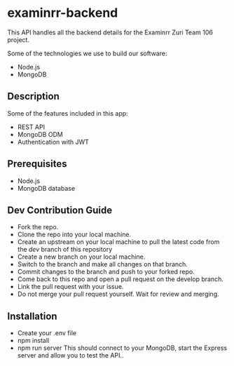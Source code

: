 # examinrr-backend
This API handles all the backend details for the Examinrr Zuri Team 106 project.


Some of the technologies we use to build our software:
- Node.js
- MongoDB

## Description
Some of the features included in this app:

- REST API
- MongoDB ODM
- Authentication with JWT 

## Prerequisites
- Node.js
- MongoDB database

## Dev Contribution Guide
- Fork the repo.
- Clone the repo into your local machine.
- Create an upstream on your local machine to pull the latest code from the *dev* branch of this repository
- Create a new branch on your local machine.
- Switch to the branch and make all changes on that branch.
- Commit changes to the branch and push to your forked repo.
- Come back to this repo and open a pull request on the develop branch.
- Link the pull request with your issue.
- Do not merge your pull request yourself. Wait for review and merging.

## Installation
- Create your .env file
- npm install
- npm run server
This should connect to your MongoDB, start the Express server and allow you to test the API..